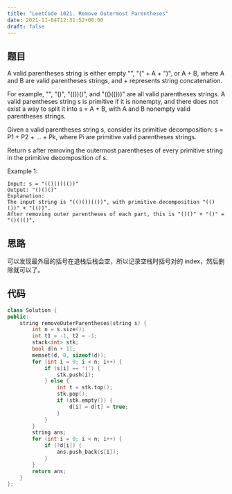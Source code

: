 ```yaml
---
title: "LeetCode 1021. Remove Outermost Parentheses"
date: 2021-11-04T12:31:52+08:00
draft: false
---
```


## 题目

A valid parentheses string is either empty "", "(" + A + ")", or A + B, where A and B are valid parentheses strings, and + represents string concatenation.

For example, "", "()", "(())()", and "(()(()))" are all valid parentheses strings.
A valid parentheses string s is primitive if it is nonempty, and there does not exist a way to split it into s = A + B, with A and B nonempty valid parentheses strings.

Given a valid parentheses string s, consider its primitive decomposition: s = P1 + P2 + ... + Pk, where Pi are primitive valid parentheses strings.

Return s after removing the outermost parentheses of every primitive string in the primitive decomposition of s.

Example 1:

```text
Input: s = "(()())(())"
Output: "()()()"
Explanation: 
The input string is "(()())(())", with primitive decomposition "(()())" + "(())".
After removing outer parentheses of each part, this is "()()" + "()" = "()()()".
```

## 思路

可以发现最外层的括号在退栈后栈会空，所以记录空栈时括号对的 index，然后删除就可以了。

## 代码

```cpp
class Solution {
public:
    string removeOuterParentheses(string s) {
        int n = s.size();
        int t1 = -1, t2 = -1;
        stack<int> stk;
        bool d[n + 1];
        memset(d, 0, sizeof(d));
        for (int i = 0; i < n; i++) {
            if (s[i] == '(') {
                stk.push(i);
            } else {
                int t = stk.top();
                stk.pop();
                if (stk.empty()) {
                    d[i] = d[t] = true;
                }
            }
        }
        string ans;
        for (int i = 0; i < n; i++) {
            if (!d[i]) {
                ans.push_back(s[i]);
            }
        }
        return ans;
    }
};
```

